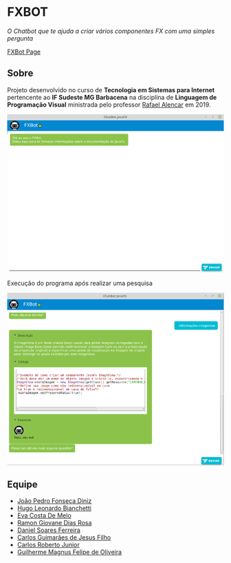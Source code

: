 # FXBOT
<i>O Chatbot que te ajuda a criar vários componentes FX com uma simples pergunta</i>

<a href="https://evacosta.github.io/ChatBot-LPV/">FXBot Page</a>
## Sobre
<p>Projeto desenvolvido no curso de <b>Tecnologia em Sistemas para Internet</b> pertencente ao <b>IF Sudeste MG Barbacena</b> na disciplina de <b>Linguagem de Programação Visual</b> ministrada pelo professor <a href="https://github.com/rafjaa">Rafael Alencar</a> em 2019.</p> 

<p align="center">
  <img src="https://github.com/EvaCosta/ChatBot-LPV/blob/master/ChatBot%20-%20LPV/img/telaInicial.png" width="600"/>
</p>

<p>Execução do programa após realizar uma pesquisa</p>


<p align="center">
  <img src="https://github.com/EvaCosta/ChatBot-LPV/blob/master/ChatBot%20-%20LPV/img/tela_resposta.png" width="600"/>
</p>


## Equipe  
 
 <ul>
  
  <li><a href=https://github.com/JoaoPedro150>João Pedro Fonseca Diniz</a></li>  
  <li><a href=https://github.com/hugo-bianchetti>Hugo Leonardo Bianchetti</a></li>  
  <li><a href=https://github.com/EvaCosta>Eva Costa De Melo</a></li>
  <li><a href=https://github.com/RamonGiovane>Ramon Giovane Dias Rosa</a></li>  
  <li><a href=https://github.com/danielsf2>Daniel Soares Ferreira</a></li>
  <li><a href=https://github.com/carlosguimaraes10>Carlos Guimarães de Jesus Filho</a></li>
  <li><a href=https://github.com/carlosrjr>Carlos Roberto Junior</a></li>
  <li><a href=https://github.com/guimagnus>Guilherme Magnus Felipe de Oliveira</a></li>

</ul>
